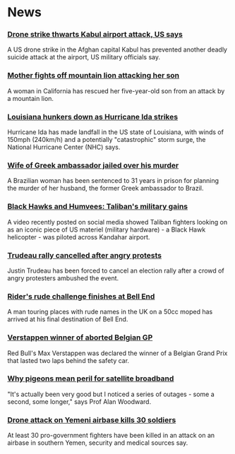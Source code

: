 # News
### [Drone strike thwarts Kabul airport attack, US says](https://www.bbc.com/news/world-asia-58372458)
A US drone strike in the Afghan capital Kabul has prevented another deadly suicide attack at the airport, US military officials say.
### [Mother fights off mountain lion attacking her son](https://www.bbc.com/news/world-us-canada-58375242)
A woman in California has rescued her five-year-old son from an attack by a mountain lion.
### [Louisiana hunkers down as Hurricane Ida strikes](https://www.bbc.com/news/world-us-canada-58378788)
Hurricane Ida has made landfall in the US state of Louisiana, with winds of 150mph (240km/h) and a potentially "catastrophic" storm surge, the National Hurricane Center (NHC) says. 
### [Wife of Greek ambassador jailed over his murder](https://www.bbc.com/news/world-latin-america-58374285)
A Brazilian woman has been sentenced to 31 years in prison for planning the murder of her husband, the former Greek ambassador to Brazil.
### [Black Hawks and Humvees: Taliban's military gains](https://www.bbc.com/news/world-asia-58356045)
A video recently posted on social media showed Taliban fighters looking on as an iconic piece of US materiel (military hardware) - a Black Hawk helicopter - was piloted across Kandahar airport.
### [Trudeau rally cancelled after angry protests](https://www.bbc.com/news/world-us-canada-58364742)
Justin Trudeau has been forced to cancel an election rally after a crowd of angry protesters ambushed the event.
### [Rider's rude challenge finishes at Bell End](https://www.bbc.com/news/uk-england-oxfordshire-58375401)
A man touring places with rude names in the UK on a 50cc moped has arrived at his final destination of Bell End.
### [Verstappen winner of aborted Belgian GP](https://www.bbc.com/sport/formula1/58377097)
Red Bull's Max Verstappen was declared the winner of a Belgian Grand Prix that lasted two laps behind the safety car.
### [Why pigeons mean peril for satellite broadband](https://www.bbc.com/news/technology-58061230)
"It's actually been very good but I noticed a series of outages - some a second, some longer," says Prof Alan Woodward.
### [Drone attack on Yemeni airbase kills 30 soldiers](https://www.bbc.com/news/world-middle-east-58378282)
At least 30 pro-government fighters have been killed in an attack on an airbase in southern Yemen, security and medical sources say.
